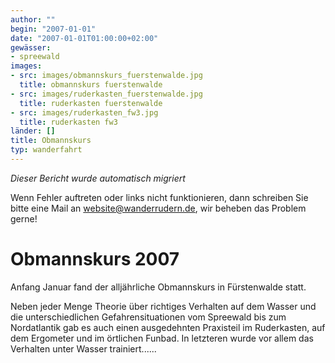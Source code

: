 ```yaml
---
author: ""
begin: "2007-01-01"
date: "2007-01-01T01:00:00+02:00"
gewässer:
- spreewald
images:
- src: images/obmannskurs_fuerstenwalde.jpg
  title: obmannskurs fuerstenwalde
- src: images/ruderkasten_fuerstenwalde.jpg
  title: ruderkasten fuerstenwalde
- src: images/ruderkasten_fw3.jpg
  title: ruderkasten fw3
länder: []
title: Obmannskurs
typ: wanderfahrt
---
```



*Dieser Bericht wurde automatisch migriert*

Wenn Fehler auftreten oder links nicht funktionieren, dann schreiben Sie bitte eine Mail an website@wanderrudern.de, wir beheben das Problem gerne!



# Obmannskurs 2007


Anfang Januar fand der alljährliche Obmannskurs in Fürstenwalde statt.

Neben jeder Menge Theorie über richtiges Verhalten auf dem Wasser und die unterschiedlichen Gefahrensituationen vom Spreewald bis zum Nordatlantik gab es auch einen ausgedehnten Praxisteil im Ruderkasten, auf dem Ergometer und im örtlichen Funbad. In letzteren wurde vor allem das Verhalten unter Wasser trainiert......